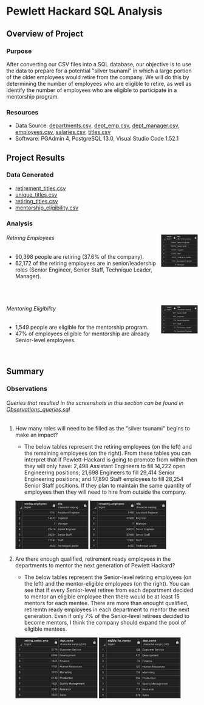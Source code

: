 # Pewlett Hackard SQL Analysis

## Overview of Project

### Purpose

After converting our CSV files into a SQL database, our objective is to use the data to prepare for a potential "silver tsunami" in which a large portion of the older employees would retire from the company. We will do this by determining the number of employees who are eligible to retire, as well as identify the number of employees who are eligible to participate in a mentorship program.

### Resources

- Data Source: [departments.csv](Data/departments.csv), [dept_emp.csv](Data/dept_emp.csv), [dept_manager.csv](Data/dept_manager.csv), [employees.csv](Data/employees.csv), [salaries.csv](Data/salaries.csv), [titles.csv](Data/salaries.csv)
- Software: PGAdmin 4, PostgreSQL 13.0, Visual Studio Code 1.52.1

## Project Results

### Data Generated
- [retirement_titles.csv](Data/retirement_titles.csv)
- [unique_titles.csv](Data/unique_titles.csv)
- [retiring_titles.csv](Data/retiring_titles.csv)
- [mentorship_eligibility.csv](Data/mentorship_eligibility.csv)

### Analysis

###### Retiring Employees <img src='/Resources/unique_titles.png' width = 19% align="right" alt="Retiring Employees Grouped By Title" title="Retiring Employees Grouped By Title">


- 90,398 people are retiring (37.6% of the company).
- 62,172 of the retiring employees are in senior/leadership roles (Senior Engineer, Senior Staff, Technique Leader, Manager).

<br/>
<br/>

###### Mentoring Eligibility <img src='/Resources/mentoring_eligibilty_groupby_titles.png' width = 19% align="right" alt="Mentor Eligble Employees Grouped By Title" title="Mentor Eligble Employees Grouped By Title">

- 1,549 people are eligible for the mentorship program.
- 47% of employees eligible for mentorship are already Senior-level employees.
<br/>

## Summary

### Observations
###### Queries that resulted in the screenshots in this section can be found in [Observations_queries.sql](Queries/Observations_queries.sql)


1. How many roles will need to be filled as the "silver tsunami" begins to make an impact?
    - The below tables represent the retiring employees (on the left) and the remaining employees (on the right). From these tables you can interpret that if Pewlett-Hackard is going to promote from within then they will only have: 2,498 Assistant Engineers to fill 14,222 open Engineering positions; 21,698 Engineers to fill 29,414 Senior Engineering positions; and 17,890 Staff employees to fill 28,254 Senior Staff positions. If they plan to maintain the same quantity of employees then they will need to hire from outside the company.
    
    <img src='/Resources/retiring_employees_by_title.png' width = 40% alt="Retiring Employees Grouped By Title" title="Retiring Employees Grouped By Title"> <img src='/Resources/remaining_employees_by_title.png' width = 42% alt="Remaining Employees Grouped By Title" title="Remaining Employees Grouped By Title">
    <br/>
2. Are there enough qualified, retirement ready employees in the departments to mentor the next generation of Pewlett Hackard?
    - The below tables represent the Senior-level retiring employees (on the left) and the mentor-eligible employees (on the right). You can see that if every Senior-level retiree from each department decided to mentor an eligible employee then there would be at least 15 mentors for each mentee. There are more than enought qualified, retiremtn ready employees in each department to mentor the next generation. Even if only 7% of the Senior-level retirees decided to become mentors, I think the company should expand the pool of eligible mentees. 
    
    <img src='/Resources/retiring_senior_employees.png' width = 45% alt="Retiring Senior Employees By Department" title="Retiring Senior Employees By Department"> <img src='/Resources/eligible_for_mentor.png' width = 44.8%  alt="Employees Eligible for Mentor By Department" title="Employees Eligible for Mentor By Department"> 
